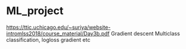 # ML_project

https://ttic.uchicago.edu/~suriya/website-intromlss2018/course_material/Day3b.pdf
Gradient descent
Multiclass classification, logloss gradient etc
